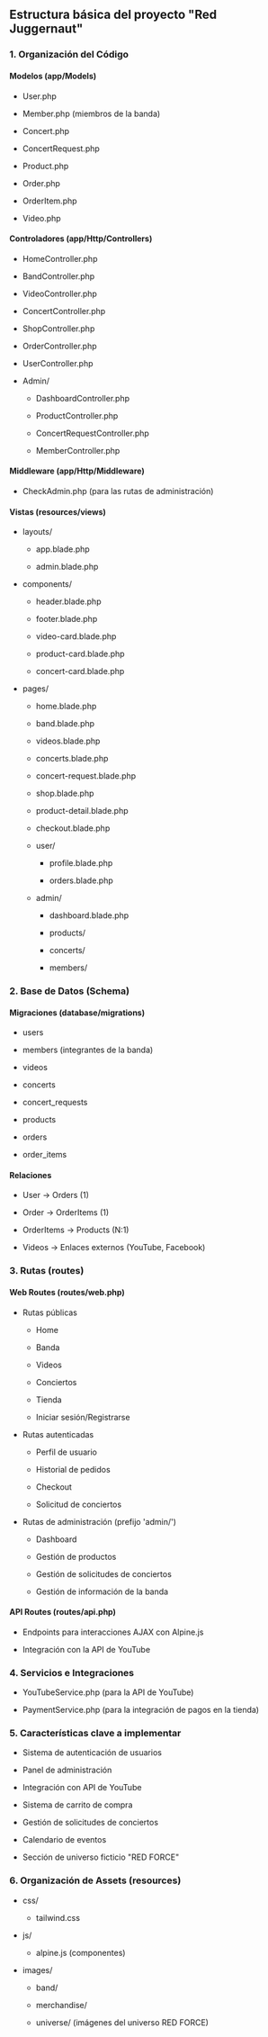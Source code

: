 Estructura básica del proyecto "Red Juggernaut"
-----------------------------------------------

### 1\. Organización del Código

#### Modelos (app/Models)

*   User.php

*   Member.php (miembros de la banda)

*   Concert.php

*   ConcertRequest.php

*   Product.php

*   Order.php

*   OrderItem.php

*   Video.php


#### Controladores (app/Http/Controllers)

*   HomeController.php

*   BandController.php

*   VideoController.php

*   ConcertController.php

*   ShopController.php

*   OrderController.php

*   UserController.php

*   Admin/

    *   DashboardController.php

    *   ProductController.php

    *   ConcertRequestController.php

    *   MemberController.php


#### Middleware (app/Http/Middleware)

*   CheckAdmin.php (para las rutas de administración)


#### Vistas (resources/views)

*   layouts/

    *   app.blade.php

    *   admin.blade.php

*   components/

    *   header.blade.php

    *   footer.blade.php

    *   video-card.blade.php

    *   product-card.blade.php

    *   concert-card.blade.php

*   pages/

    *   home.blade.php

    *   band.blade.php

    *   videos.blade.php

    *   concerts.blade.php

    *   concert-request.blade.php

    *   shop.blade.php

    *   product-detail.blade.php

    *   checkout.blade.php

    *   user/

        *   profile.blade.php

        *   orders.blade.php

    *   admin/

        *   dashboard.blade.php

        *   products/

        *   concerts/

        *   members/


### 2\. Base de Datos (Schema)

#### Migraciones (database/migrations)

*   users

*   members (integrantes de la banda)

*   videos

*   concerts

*   concert\_requests

*   products

*   orders

*   order\_items


#### Relaciones

*   User → Orders (1)

*   Order → OrderItems (1)

*   OrderItems → Products (N:1)

*   Videos → Enlaces externos (YouTube, Facebook)


### 3\. Rutas (routes)

#### Web Routes (routes/web.php)

*   Rutas públicas

    *   Home

    *   Banda

    *   Videos

    *   Conciertos

    *   Tienda

    *   Iniciar sesión/Registrarse

*   Rutas autenticadas

    *   Perfil de usuario

    *   Historial de pedidos

    *   Checkout

    *   Solicitud de conciertos

*   Rutas de administración (prefijo 'admin/')

    *   Dashboard

    *   Gestión de productos

    *   Gestión de solicitudes de conciertos

    *   Gestión de información de la banda


#### API Routes (routes/api.php)

*   Endpoints para interacciones AJAX con Alpine.js

*   Integración con la API de YouTube


### 4\. Servicios e Integraciones

*   YouTubeService.php (para la API de YouTube)

*   PaymentService.php (para la integración de pagos en la tienda)


### 5\. Características clave a implementar

*   Sistema de autenticación de usuarios

*   Panel de administración

*   Integración con API de YouTube

*   Sistema de carrito de compra

*   Gestión de solicitudes de conciertos

*   Calendario de eventos

*   Sección de universo ficticio "RED FORCE"


### 6\. Organización de Assets (resources)

*   css/

    *   tailwind.css

*   js/

    *   alpine.js (componentes)

*   images/

    *   band/

    *   merchandise/

    *   universe/ (imágenes del universo RED FORCE)
